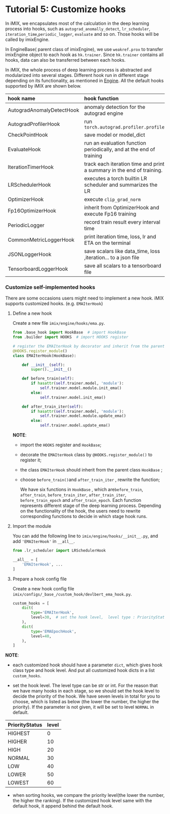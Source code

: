 # Tutorial 5: Customize hooks

In iMIX, we encapsulates most of the calculation in the deep learning process into hooks, such as `autograd_anomally_detect`, `lr_scheduler`, `iteration_time`,`periodic_logger`,  `evaluate` and so on. Those hooks will be called by imixEngine.

In EngineBase( parent class of imixEngine), we use `weakref.prox` to transfer imixEngine object to each hook as `hk.trainer`. Since `hk.trainer` contains all hooks, data can also be transferred between each hooks.

In iMIX, the whole process of deep learning process is abstracted and modularized into several stages. Different hook run in different stage depending on its functionality, as mentioned in [Engine](Tutorial-engine.md). All the default hooks supported by iMIX are shown below.

| hook name                 | hook function                                                |
| :------------------------ | :----------------------------------------------------------- |
| AutogradAnomalyDetectHook | anomaly detection for the autograd engine                    |
| AutogradProfilerHook      | run `torch.autograd.profiler.profile`                        |
| CheckPointHook            | save model or model_dict                                     |
| EvaluateHook              | run an evaluation function periodically, and at the end of training |
| IterationTimerHook        | track each iteration time and print a summary in the end of training. |
| LRSchedulerHook           | executes a torch builtin LR scheduler and summarizes the LR  |
| OptimizerHook             | execute `clip_grad_norm`                                     |
| Fp16OptimizerHook         | inherit from OptimizerHook and execute Fp16 training         |
| PeriodicLogger            | record train result every interval time                      |
| CommonMetricLoggerHook    | print iteration time, loss, lr and ETA on the terminal       |
| JSONLoggerHook            | save scalars like data_time, loss ,iteration... to a json file |
| TensorboardLoggerHook     | save all scalars to a tensorboard file                       |

### Customize self-implemented hooks

There are some occasions users might need to implement a new hook. iMIX supports customized hooks. (e.g. `EMAIterHook`)

1. Define a new hook

   Create a new file `imix/engine/hooks/ema.py`.

   ```python
   from .base_hook import HookBase  # import HookBase
   from .builder import HOOKS  # import HOOKS register

   # register the EMAIterHook by decorator and inherit from the parent class
   @HOOKS.register_module()
   class EMAIterHook(HookBase):

       def __init__(self):
           super().__init__()

       def before_train(self):
           if hasattr(self.trainer.model, 'module'):
               self.trainer.model.module.init_ema()
           else:
               self.trainer.model.init_ema()

       def after_train_iter(self):
           if hasattr(self.trainer.model, 'module'):
               self.trainer.model.module.update_ema()
           else:
               self.trainer.model.update_ema()
   ```

   **NOTE**:

   - import the `HOOKS` register and `HookBase`;

   - decorate the `EMAIterHook` class by `@HOOKS.register_module()` to register it;

   - the class `EMAIterHook` should inherit from the parent class `HookBase` ;

   - choose `before_train()`and `after_train_iter` , rewrite the function;

     We have six functions in `HookBase` , which are`before_train`, `after_train`, `before_train_iter`, `after_train_iter`, `before_train_epoch` and  `after_train_epoch`.  Each function represents different  stage of the deep learning process. Depending on the functionality of the hook, the users need to rewrite corresponding functions to decide in which stage hook runs.

2. Import the module

   You can add the following line to `imix/engine/hooks/__init__.py`, and add `'EMAIterHook'` in `__all__`.

   ```python
   from .lr_scheduler import LRSchedulerHook

   __all__ = [
       'EMAIterHook', ...
   ]
   ```

3. Prepare a hook config file

   Create a new hook config file `imix/configs/_base_/custom_hook/devlbert_ema_hook.py`.

   ```python
   custom_hooks = [
       dict(
           type='EMAIterHook',
           level=30,  # set the hook level,  level type : PriorityStatus, str, int
       ),
       dict(
           type='EMAEpochHook',
           level=40,
       ),
   ]
   ```

**NOTE**:

+ each customized hook should have a parameter `dict`, which gives hook class type and hook level. And put all customized hook dicts in a list `custom_hooks`.

+ set the hook level. The level type can be str or int. For the reason that we have many hooks in each stage, so we should set the hook level to decide the priority of  the hook. We have seven levels in total for you to choose, which is listed as below (the lower the number, the higher the priority). If the parameter is not given,  it will be set to level `NORMAL` in default.

| PriorityStatus   | level  |
| :--------------- | :----- |
| HIGHEST          | 0      |
| HIGHER           | 10     |
| HIGH             | 20     |
| NORMAL           | 30     |
| LOW              | 40     |
| LOWER            | 50     |
| LOWEST           | 60     |

+ when sorting hooks, we compare the priority level(the lower the number, the higher the ranking). If the customized hook level same with the default hook, it append behind the default hook.
